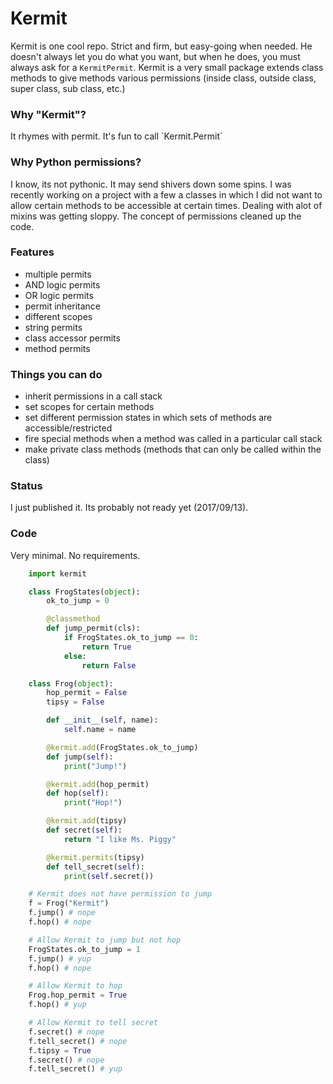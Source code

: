 <h1> Kermit </h1>

Kermit is one cool repo. Strict and firm, but easy-going when needed. He doesn't always let you
do what you want, but when he does, you must always ask for a `KermitPermit`. Kermit is a very small package extends class methods to give methods various permissions (inside class, outside class, super class, sub class, etc.)

<h3> Why "Kermit"? </h3>
It rhymes with permit. It's fun to call `Kermit.Permit`

<h3> Why Python permissions? </h3>
I know, its not pythonic. It may send shivers down some spins. I was recently working on a project with a few a classes in which I did not want to allow certain methods to be accessible at certain times. Dealing with alot of mixins was getting sloppy. The concept of permissions cleaned up the code.

<h3> Features </h3>

 * multiple permits
 * AND logic permits
 * OR logic permits
 * permit inheritance
 * different scopes
 * string permits
 * class accessor permits
 * method permits

<h3> Things you can do </h3>

 * inherit permissions in a call stack
 * set scopes for certain methods
 * set different permission states in which sets of methods are accessible/restricted
 * fire special methods when a method was called in a particular call stack
 * make private class methods (methods that can only be called within the class)

<h3> Status </h3>
I just published it. Its probably not ready yet (2017/09/13).

<h3> Code </h3>
Very minimal. No requirements.

```python
    import kermit

    class FrogStates(object):
        ok_to_jump = 0

        @classmethod
        def jump_permit(cls):
            if FrogStates.ok_to_jump == 0:
                return True
            else:
                return False

    class Frog(object):
        hop_permit = False
        tipsy = False

        def __init__(self, name):
            self.name = name

        @kermit.add(FrogStates.ok_to_jump)
        def jump(self):
            print("Jump!")

        @kermit.add(hop_permit)
        def hop(self):
            print("Hop!")

        @kermit.add(tipsy)
        def secret(self):
            return "I like Ms. Piggy"

        @kermit.permits(tipsy)
        def tell_secret(self):
            print(self.secret())

    # Kermit does not have permission to jump
    f = Frog("Kermit")
    f.jump() # nope
    f.hop() # nope

    # Allow Kermit to jump but not hop
    FrogStates.ok_to_jump = 1
    f.jump() # yup
    f.hop() # nope

    # Allow Kermit to hop
    Frog.hop_permit = True
    f.hop() # yup

    # Allow Kermit to tell secret
    f.secret() # nope
    f.tell_secret() # nope
    f.tipsy = True
    f.secret() # nope
    f.tell_secret() # yup
```
